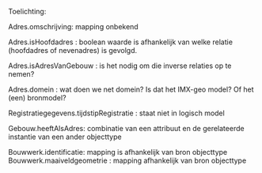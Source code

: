 
Toelichting:

Adres.omschrijving:  mapping onbekend

Adres.isHoofdadres    : boolean waarde is afhankelijk van welke relatie (hoofdadres of nevenadres) is gevolgd.

Adres.isAdresVanGebouw   : is het nodig om die inverse relaties op te nemen?

Adres.domein   : wat doen we net domein? Is dat het IMX-geo model? Of het (een) bronmodel?

Registratiegegevens.tijdstipRegistratie    : staat niet in logisch model

Gebouw.heeftAlsAdres:   combinatie van een attribuut en de gerelateerde instantie van een ander objecttype

Bouwwerk.identificatie: mapping is afhankelijk van bron objecttype
Bouwwerk.maaiveldgeometrie   : mapping afhankelijk van bron objecttype